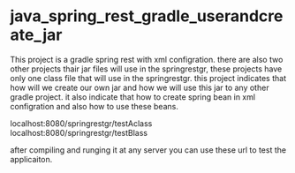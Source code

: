 # java_spring_rest_gradle_userandcreate_jar
This project is a gradle spring rest with xml configration.
there are also two other projects thair jar files will use in the springrestgr, these projects have only one class file that will use in the springrestgr.
this project indicates that how will we create our own jar and how we will use this jar to any other gradle project.
it also indicate that how to create spring bean in xml configration and also how to use these beans.

localhost:8080/springrestgr/testAclass
localhost:8080/springrestgr/testBlass

after compiling and runging it at any server you can use these url to test the applicaiton.
